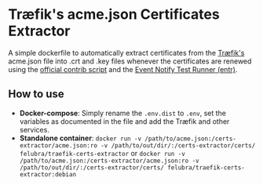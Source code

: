 # Træfik's acme.json Certificates Extractor
A simple dockerfile to automatically extract certificates from the [Træfik's](https://traefik.io/) acme.json file into .crt and .key files whenever the certificates are renewed using the [official contrib script](https://github.com/containous/traefik/blob/master/contrib/scripts/dumpcerts.sh)
and the [Event Notify Test Runner (entr)](http://entrproject.org/).

## How to use
- **Docker-compose**: Simply rename the `.env.dist` to `.env`, set the variables as documented in the file and add the Træfik and other services.
- **Standalone container**: `docker run -v /path/to/acme.json:/certs-extractor/acme.json:ro -v /path/to/out/dir/:/certs-extractor/certs/ felubra/traefik-certs-extractor` or `docker run -v /path/to/acme.json:/certs-extractor/acme.json:ro -v /path/to/out/dir/:/certs-extractor/certs/ felubra/traefik-certs-extractor:debian`
